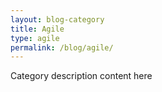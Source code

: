 ```yaml
---
layout: blog-category
title: Agile
type: agile
permalink: /blog/agile/
---
```


Category description content here
